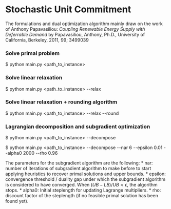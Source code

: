 # Stochastic Unit Commitment

The formulations and dual optimization algorithm mainly draw on the work of Anthony Papavasiliou:
*Coupling Renewable Energy Supply with Deferrable Demand*
by Papavasiliou, Anthony, Ph.D., University of California, Berkeley, 2011, 99; 3499039


### Solve primal problem
  
  $ python main.py <path_to_instance>
  
### Solve linear relaxation

  $ python main.py <path_to_instance> --relax

### Solve linear relaxation + rounding algorithm
  
  $ python main.py <path_to_instance> --relax --round

### Lagrangian decomposition and subgradient optimization

  $ python main.py <path_to_instance> --decompose
  
  $ python main.py <path_to_instance> --decompose --nar 6 --epsilon 0.01 --alpha0 2000 --rho 0.96


The parameters for the subgradient algorithm are the following:
    * nar: number of iterations of subgradient algorithm to make before to start applying heuristics to recover primal solutions and upper bounds.
    * epsilon: convergence threshold / duality gap under which the subgradient algorithm is considered to have converged. When $(UB - LB) / UB  < \epsilon$, the algorithm stops.
    * alpha0: Initial steplength for updating Lagrange multipliers.
    * rho: discount factor of the steplength (if no feasible primal solution has been found yet).
